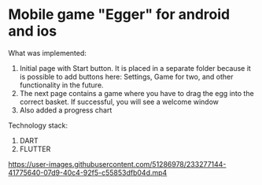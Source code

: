 # Mobile game "Egger" for android and ios

What was implemented:
1. Initial page with Start button. It is placed in a separate folder because it is possible to add buttons here: Settings, Game for two, and other functionality in the future.
2. The next page contains a game where you have to drag the egg into the correct basket. If successful, you will see a welcome window
3. Also added a progress chart

Technology stack:

1. DART
2. FLUTTER

https://user-images.githubusercontent.com/51286978/233277144-41775640-07d9-40c4-92f5-c55853dfb04d.mp4

